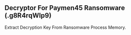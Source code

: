 ## Decryptor For Paymen45 Ransomware (.g8R4rqWIp9)


</p>
  Extract Decryption Key From Ransomware Process Memory.
</p>
